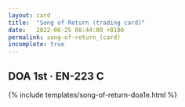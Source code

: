 ```yaml
---
layout: card
title:  "Song of Return (trading card)"
date:   2022-06-25 08:44:00 +0100
permalink: song-of-return_(card)
incomplete: true
---
```


## DOA 1st &middot; EN-223 C

{% include templates/song-of-return-doa1e.html %}
